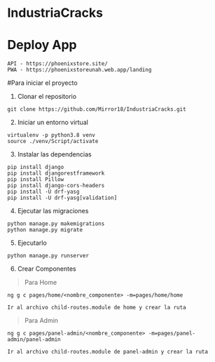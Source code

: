 # IndustriaCracks

# Deploy App
```
API - https://phoenixstore.site/
PWA - https://phoenixstoreunah.web.app/landing
```

#Para iniciar el proyecto
1. Clonar el repositorio
```
git clone https://github.com/Mirror18/IndustriaCracks.git

```

2. Iniciar un entorno virtual
```
virtualenv -p python3.8 venv
source ./venv/Script/activate

```

3. Instalar las dependencias 
```
pip install django
pip install djangorestframework
pip install Pillow
pip install django-cors-headers
pip install -U drf-yasg
pip install -U drf-yasg[validation]
```
4. Ejecutar las migraciones
```
python manage.py makemigrations
python manage.py migrate

```
5. Ejecutarlo 
```
python manage.py runserver

```

6. Crear Componentes 
>Para Home
```
ng g c pages/home/<nombre_componente> -m=pages/home/home

Ir al archivo child-routes.module de home y crear la ruta

```

>Para Admin
```
ng g c pages/panel-admin/<nombre_componente> -m=pages/panel-admin/panel-admin

Ir al archivo child-routes.module de panel-admin y crear la ruta

```
